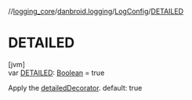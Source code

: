 //[logging_core](../../../index.md)/[danbroid.logging](../index.md)/[LogConfig](index.md)/[DETAILED](-d-e-t-a-i-l-e-d.md)

# DETAILED

[jvm]\
var [DETAILED](-d-e-t-a-i-l-e-d.md): [Boolean](https://kotlinlang.org/api/latest/jvm/stdlib/kotlin/-boolean/index.html) = true

Apply the [detailedDecorator](../detailed-decorator.md). default: true
